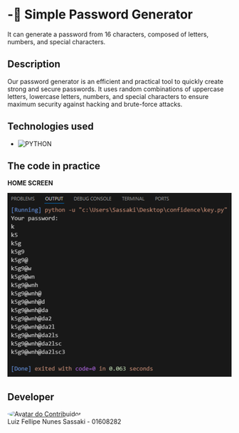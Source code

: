 ﻿# -🔑 Simple Password Generator
It can generate a password from 16 characters, composed of letters, numbers, and special characters.

## Description
Our password generator is an efficient and practical tool to quickly create strong and secure passwords. It uses random combinations of uppercase letters, lowercase letters, numbers, and special characters to ensure maximum security against hacking and brute-force attacks.


## Technologies used

* ![PYTHON](https://img.shields.io/badge/python-3670A0?style=for-the-badge&logo=python&logoColor=ffdd54)  




 ## The code in practice

<B>HOME SCREEN</B><br>

<img src="/key.png" alt="home screen">



## Developer

<a href="https://github.com/Luiz-sassaki"/>
<img src="https://avatars.githubusercontent.com/u/146211106?v=4" width="80px;" style="border-radius: 50%;" alt="Avatar do Contribuidor"/>
</a>

<div> 
Luiz Fellipe Nunes Sassaki - 01608282 <br>
 
</div>
